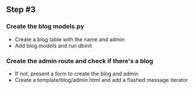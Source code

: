 ## Step #3

### Create the blog models.py
- Create a blog table with the name and admin
- Add blog.models and run dbinit

### Create the admin route and check if there's a blog
- If not, present a form to create the blog and admin
- Create a template/blog/admin.html and add a flashed message iterator